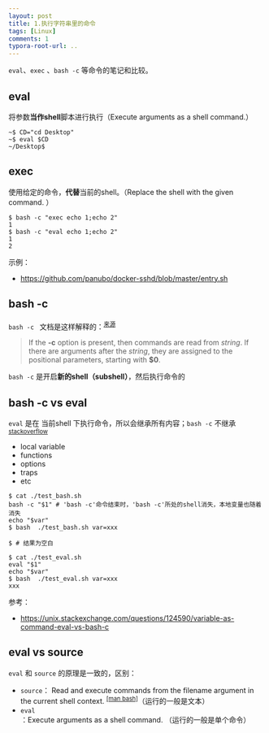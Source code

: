 ```yaml
---
layout: post
title: 1.执行字符串里的命令
tags: [Linux]
comments: 1
typora-root-url: ..
---
```


`eval`、`exec` 、`bash -c` 等命令的笔记和比较。

## eval

将参数**当作shell**脚本进行执行（Execute arguments as a shell command.）

```shell
~$ CD="cd Desktop"
~$ eval $CD
~/Desktop$ 
```

## exec

使用给定的命令，**代替**当前的shell。（Replace the shell with the given command. ）

```shell
$ bash -c "exec echo 1;echo 2"
1
$ bash -c "eval echo 1;echo 2"
1
2
```

示例：

- https://github.com/panubo/docker-sshd/blob/master/entry.sh

## bash -c

`bash -c ` 文档是这样解释的：<sup>[来源](https://linux.die.net/man/1/bash)</sup>

> If the **-c** option is present, then commands are read from *string*. If there are arguments after the *string*, they are assigned to the positional parameters, starting with **$0**.

`bash -c` 是开启**新的shell（subshell）**，然后执行命令的

## bash -c vs eval

 `eval` 是在 当前shell 下执行命令，所以会继承所有内容；`bash -c` 不继承<sup>[stackoverflow](https://unix.stackexchange.com/a/124594/390328)</sup>

- local variable
- functions
- options
- traps
- etc

```shell
$ cat ./test_bash.sh
bash -c "$1" # 'bash -c'命令结束时，'bash -c'所处的shell消失，本地变量也随着消失
echo "$var" 
$ bash  ./test_bash.sh var=xxx

$ # 结果为空白
```

```shell
$ cat ./test_eval.sh
eval "$1"
echo "$var"
$ bash  ./test_eval.sh var=xxx
xxx
```

参考：

- https://unix.stackexchange.com/questions/124590/variable-as-command-eval-vs-bash-c

## eval vs source

`eval` 和 `source` 的原理是一致的，区别：

-  `source`： Read and execute commands from the filename argument in the current shell context. <sup>[[man bash]](https://www.gnu.org/savannah-checkouts/gnu/bash/manual/bash.html#Bourne-Shell-Builtins)</sup>（运行的一般是文本）
- `eval`：Execute arguments as a shell command. （运行的一般是单个命令）

